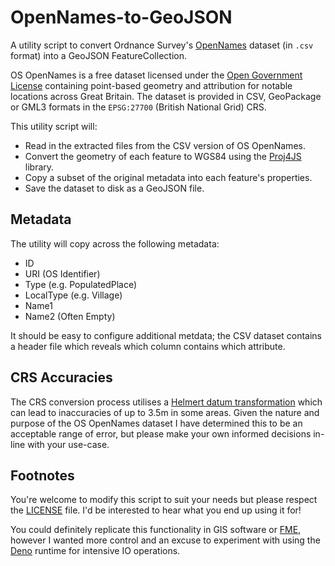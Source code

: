 # OpenNames-to-GeoJSON

A utility script to convert Ordnance Survey's
[OpenNames](https://osdatahub.os.uk/downloads/open/OpenNames) dataset (in `.csv`
format) into a GeoJSON FeatureCollection.

OS OpenNames is a free dataset licensed under the
[Open Government License](http://www.nationalarchives.gov.uk/doc/open-government-licence/version/3/)
containing point-based geometry and attribution for notable locations across
Great Britain. The dataset is provided in CSV, GeoPackage or GML3 formats in the
`EPSG:27700` (British National Grid) CRS.

This utility script will:

- Read in the extracted files from the CSV version of OS OpenNames.
- Convert the geometry of each feature to WGS84 using the
  [Proj4JS](http://proj4js.org/) library.
- Copy a subset of the original metadata into each feature's properties.
- Save the dataset to disk as a GeoJSON file.

## Metadata

The utility will copy across the following metadata:

- ID
- URI (OS Identifier)
- Type (e.g. PopulatedPlace)
- LocalType (e.g. Village)
- Name1
- Name2 (Often Empty)

It should be easy to configure additional metdata; the CSV dataset contains a header file which reveals which column contains which attribute.

## CRS Accuracies

The CRS conversion process utilises a
[Helmert datum transformation](https://en.wikipedia.org/wiki/Helmert_transformation)
which can lead to inaccuracies of up to 3.5m in some areas. Given the nature and
purpose of the OS OpenNames dataset I have determined this to be an acceptable
range of error, but please make your own informed decisions in-line with your
use-case.

## Footnotes

You're welcome to modify this script to suit your needs but please respect the
[LICENSE](./LICENSE) file. I'd be interested to hear what you end up using it
for!

You could definitely replicate this functionality in GIS software or
[FME](https://www.safe.com/fme/), however I wanted more control and an excuse to
experiment with using the [Deno](https://deno.land) runtime for intensive IO
operations.
